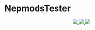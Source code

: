 # NepmodsTester
<div align="center">
  <a href="https://github.com/FlutterGenerator/NepmodsTester/releases">
    <img src="https://img.shields.io/github/downloads/FlutterGenerator/NepmodsTester/total?color=brightgreen&label=Downloads"/>
  <a href="https://github.com/FlutterGenerator/NepmodsTester/commits/main">
    <img src="https://img.shields.io/github/last-commit/FlutterGenerator/NepmodsTester?label=Updates"/>
  </a>
  <a href="https://github.com/FlutterGenerator/NepmodsTester/forks">
    <img src="https://img.shields.io/github/forks/FlutterGenerator/NepmodsTester?style=social"/>
  </a>
</div>

